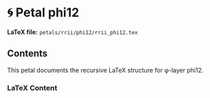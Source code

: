 # 🌀 Petal phi12
**LaTeX file:** `petals/rrii/phi12/rrii_phi12.tex`

## Contents
This petal documents the recursive LaTeX structure for φ-layer phi12.

### LaTeX Content

```latex

```